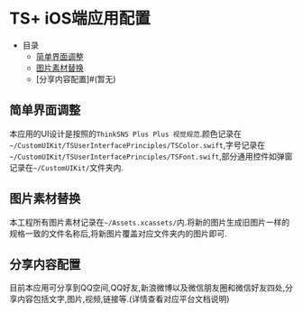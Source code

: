 # TS+ iOS端应用配置

* 目录
	* [简单界面调整](#简单界面调整)
	* [图片素材替换](#图片素材替换)
	* [分享内容配置]#(暂无)


## 简单界面调整

本应用的UI设计是按照的`ThinkSNS Plus Plus 视觉规范`.颜色记录在`~/CustomUIKit/TSUserInterfacePrinciples/TSColor.swift`,字号记录在`~/CustomUIKit/TSUserInterfacePrinciples/TSFont.swift`,部分通用控件如弹窗记录在`~/CustomUIKit/`文件夹内.

## 图片素材替换

本工程所有图片素材记录在`~/Assets.xcassets/`内.将新的图片生成旧图片一样的规格一致的文件名称后,将新图片覆盖对应文件夹内的图片即可.

## 分享内容配置

目前本应用可分享到QQ空间,QQ好友,新浪微博以及微信朋友圈和微信好友四处,分享内容包括文字,图片,视频,链接等.(详情查看对应平台文档说明)